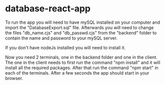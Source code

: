 # database-react-app

To run the app you will need to have mySQL installed on your computer and import the "DatabaseExport.sql" file.
Afterwards you will need to change the files "db_name.cjs" and "db_passwd.cjs" from the "backend" folder to contain the name and password to your mySQL server.

If you don't have nodeJs installed you will need to install it.

Now you need 2 terminals, one in the backend folder and one in the client.
The one in the client needs to first run the command "npm install" and it will install all the required packages.
After that run the command "npm start" in each of the terminals. After a few seconds the app should start in your browser.
